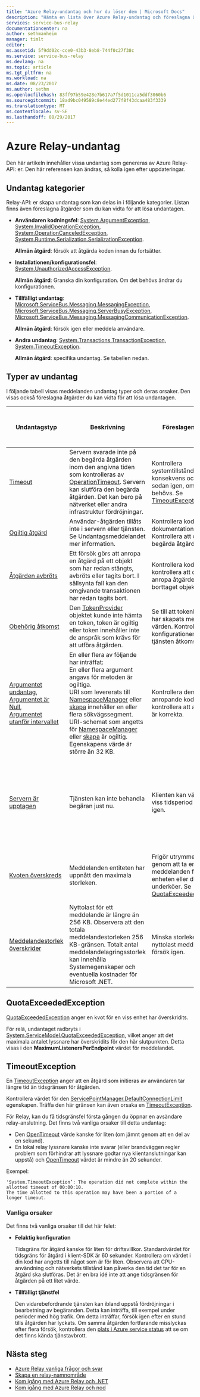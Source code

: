 ```yaml
---
title: "Azure Relay-undantag och hur du löser dem | Microsoft Docs"
description: "Hämta en lista över Azure Relay-undantag och föreslagna åtgärder du kan vidta för att lösa dem."
services: service-bus-relay
documentationcenter: na
author: sethmanheim
manager: timlt
editor: 
ms.assetid: 5f9dd02c-cce0-43b3-8eb8-744f0c27f38c
ms.service: service-bus-relay
ms.devlang: na
ms.topic: article
ms.tgt_pltfrm: na
ms.workload: na
ms.date: 08/23/2017
ms.author: sethm
ms.openlocfilehash: 83ff97b59e428e7b617a7f5d1011ca5ddf3060b6
ms.sourcegitcommit: 18ad9bc049589c8e44ed277f8f43dcaa483f3339
ms.translationtype: MT
ms.contentlocale: sv-SE
ms.lasthandoff: 08/29/2017
---
```

# <a name="azure-relay-exceptions"></a>Azure Relay-undantag

Den här artikeln innehåller vissa undantag som genereras av Azure Relay-API: er. Den här referensen kan ändras, så kolla igen efter uppdateringar.

## <a name="exception-categories"></a>Undantag kategorier

Relay-API: er skapa undantag som kan delas in i följande kategorier. Listan finns även föreslagna åtgärder som du kan vidta för att lösa undantagen.

*   **Användaren kodningsfel**: [System.ArgumentException](https://msdn.microsoft.com/library/system.argumentexception.aspx), [System.InvalidOperationException](https://msdn.microsoft.com/library/system.invalidoperationexception.aspx), [System.OperationCanceledException](https://msdn.microsoft.com/library/system.operationcanceledexception.aspx), [ System.Runtime.Serialization.SerializationException](https://msdn.microsoft.com/library/system.runtime.serialization.serializationexception.aspx). 

    **Allmän åtgärd**: försök att åtgärda koden innan du fortsätter.
*   **Installationen/konfigurationsfel**: [System.UnauthorizedAccessException](https://msdn.microsoft.com/library/system.unauthorizedaccessexception.aspx). 

    **Allmän åtgärd**: Granska din konfiguration. Om det behövs ändrar du konfigurationen.
*   **Tillfälligt undantag**: [Microsoft.ServiceBus.Messaging.MessagingException](/dotnet/api/microsoft.servicebus.messaging.messagingexception), [Microsoft.ServiceBus.Messaging.ServerBusyException](/dotnet/api/microsoft.servicebus.messaging.serverbusyexception), [ Microsoft.ServiceBus.Messaging.MessagingCommunicationException](/dotnet/api/microsoft.servicebus.messaging.messagingcommunicationexception). 

    **Allmän åtgärd**: försök igen eller meddela användare.
*   **Andra undantag**: [System.Transactions.TransactionException](https://msdn.microsoft.com/library/system.transactions.transactionexception.aspx), [System.TimeoutException](https://msdn.microsoft.com/library/system.timeoutexception.aspx). 

    **Allmän åtgärd**: specifika undantag. Se tabellen nedan. 

## <a name="exception-types"></a>Typer av undantag

I följande tabell visas meddelanden undantag typer och deras orsaker. Den visas också föreslagna åtgärder du kan vidta för att lösa undantagen.

| **Undantagstyp** | **Beskrivning** | **Föreslagen åtgärd** | **Tänk på automatisk eller omedelbara försök igen** |
| --- | --- | --- | --- |
| [Timeout](https://msdn.microsoft.com/library/system.timeoutexception.aspx) |Servern svarade inte på den begärda åtgärden inom den angivna tiden som kontrolleras av [OperationTimeout](/dotnet/api/microsoft.servicebus.messaging.messagingfactorysettings.operationtimeout). Servern kan slutföra den begärda åtgärden. Det kan bero på nätverket eller andra infrastruktur fördröjningar. |Kontrollera systemtillståndet för konsekvens och försök sedan igen, om det behövs. Se [TimeoutException](#timeoutexception). |Försök igen kan i vissa fall. Lägg till logik i koden. |
| [Ogiltig åtgärd](https://msdn.microsoft.com/library/system.invalidoperationexception.aspx) |Användar-åtgärden tillåts inte i servern eller tjänsten. Se Undantagsmeddelandet mer information. |Kontrollera koden och i dokumentationen. Kontrollera att den begärda åtgärden är giltig. |Det hjälper inte försök igen. |
| [Åtgärden avbröts](https://msdn.microsoft.com/library/system.operationcanceledexception.aspx) |Ett försök görs att anropa en åtgärd på ett objekt som har redan stängts, avbröts eller tagits bort. I sällsynta fall kan den omgivande transaktionen har redan tagits bort. |Kontrollera koden och kontrollera att den inte anropa åtgärder på ett borttaget objekt. |Det hjälper inte försök igen. |
| [Obehörig åtkomst](https://msdn.microsoft.com/library/system.unauthorizedaccessexception.aspx) |Den [TokenProvider](/dotnet/api/microsoft.servicebus.tokenprovider) objektet kunde inte hämta en token, token är ogiltig eller token innehåller inte de anspråk som krävs för att utföra åtgärden. |Se till att tokenleverantör har skapats med korrekta värden. Kontrollera konfigurationen av tjänsten åtkomstkontroll. |Försök igen kan i vissa fall. Lägg till logik i koden. |
| [Argumentet undantag](https://msdn.microsoft.com/library/system.argumentexception.aspx),<br /> [Argumentet är Null](https://msdn.microsoft.com/library/system.argumentnullexception.aspx),<br />[Argumentet utanför intervallet](https://msdn.microsoft.com/library/system.argumentoutofrangeexception.aspx) |En eller flera av följande har inträffat:<br />En eller flera argument angavs för metoden är ogiltiga.<br /> URI som levererats till [NamespaceManager](/dotnet/api/microsoft.servicebus.namespacemanager) eller [skapa](/dotnet/api/microsoft.servicebus.messaging.messagingfactory.create) innehåller en eller flera sökvägssegment.<br />URI-schemat som angetts för [NamespaceManager](/dotnet/api/microsoft.servicebus.namespacemanager) eller [skapa](/dotnet/api/microsoft.servicebus.messaging.messagingfactory.create) är ogiltig. <br />Egenskapens värde är större än 32 KB. |Kontrollera den anropande koden och kontrollera att argumenten är korrekta. |Det hjälper inte försök igen. |
| [Servern är upptagen](/dotnet/api/microsoft.servicebus.messaging.serverbusyexception) |Tjänsten kan inte behandla begäran just nu. |Klienten kan vänta på en viss tidsperiod och försök igen. |Klienten kan försöka igen efter en viss tid. Om en försök resulterar i en annan undantag Kontrollera försök beteendet för undantaget. |
| [Kvoten överskreds](/dotnet/api/microsoft.servicebus.messaging.quotaexceededexception) |Meddelanden entiteten har uppnått den maximala storleken. |Frigör utrymme i enheten genom att ta emot meddelanden från enheten eller dess underköer. Se [QuotaExceededException](#quotaexceededexception). |Försök igen kan hjälpa om meddelanden har tagits bort under tiden. |
| [Meddelandestorlek överskrider](/dotnet/api/microsoft.servicebus.messaging.messagesizeexceededexception) |Nyttolast för ett meddelande är längre än 256 KB. Observera att den totala meddelandestorleken 256 KB-gränsen. Totalt antal meddelandelagringsstorlek kan innehålla Systemegenskaper och eventuella kostnader för Microsoft .NET. |Minska storleken på nyttolast meddelande och försök igen. |Det hjälper inte försök igen. |

## <a name="quotaexceededexception"></a>QuotaExceededException

[QuotaExceededException](/dotnet/api/microsoft.servicebus.messaging.quotaexceededexception) anger en kvot för en viss enhet har överskridits.

För relä, undantaget radbryts i [System.ServiceModel.QuotaExceededException](https://msdn.microsoft.com/library/system.servicemodel.quotaexceededexception.aspx), vilket anger att det maximala antalet lyssnare har överskridits för den här slutpunkten. Detta visas i den **MaximumListenersPerEndpoint** värdet för meddelandet.

## <a name="timeoutexception"></a>TimeoutException
En [TimeoutException](https://msdn.microsoft.com/library/system.timeoutexception.aspx) anger att en åtgärd som initieras av användaren tar längre tid än tidsgränsen för åtgärden. 

Kontrollera värdet för den [ServicePointManager.DefaultConnectionLimit](https://msdn.microsoft.com/library/system.net.servicepointmanager.defaultconnectionlimit) egenskapen. Träffa den här gränsen kan även orsaka en [TimeoutException](https://msdn.microsoft.com/library/system.timeoutexception.aspx).

För Relay, kan du få tidsgränsfel första gången du öppnar en avsändare relay-anslutning. Det finns två vanliga orsaker till detta undantag:

*   Den [OpenTimeout](https://msdn.microsoft.com/library/wcf.opentimeout.aspx) värde kanske för liten (om jämnt genom att en del av en sekund).
* En lokal relay lyssnare kanske inte svarar (eller brandväggen regler problem som förhindrar att lyssnare godtar nya klientanslutningar kan uppstå) och [OpenTimeout](https://msdn.microsoft.com/library/wcf.opentimeout.aspx) värdet är mindre än 20 sekunder.

Exempel:

```
'System.TimeoutException’: The operation did not complete within the allotted timeout of 00:00:10.
The time allotted to this operation may have been a portion of a longer timeout.
```

### <a name="common-causes"></a>Vanliga orsaker
Det finns två vanliga orsaker till det här felet:

*   **Felaktig konfiguration**
    
    Tidsgräns för åtgärd kanske för liten för driftsvillkor. Standardvärdet för tidsgräns för åtgärd i klient-SDK är 60 sekunder. Kontrollera om värdet i din kod har angetts till något som är för liten. Observera att CPU-användning och nätverkets tillstånd kan påverka den tid det tar för en åtgärd ska slutföras. Det är en bra idé inte att ange tidsgränsen för åtgärden på ett litet värde.
*   **Tillfälligt tjänstfel**

    Den vidarebefordrande tjänsten kan ibland uppstå fördröjningar i bearbetning av begäranden. Detta kan inträffa, till exempel under perioder med hög trafik. Om detta inträffar, försök igen efter en stund tills åtgärden har lyckats. Om samma åtgärden fortfarande misslyckas efter flera försök, kontrollera den [plats i Azure service status](https://azure.microsoft.com/status/) att se om det finns kända tjänstavbrott.

## <a name="next-steps"></a>Nästa steg
* [Azure Relay vanliga frågor och svar](relay-faq.md)
* [Skapa en relay-namnområde](relay-create-namespace-portal.md)
* [Kom igång med Azure Relay och .NET](relay-hybrid-connections-dotnet-get-started.md)
* [Kom igång med Azure Relay och nod](relay-hybrid-connections-node-get-started.md)


